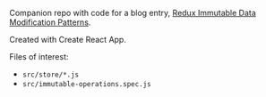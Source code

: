 Companion repo with code for a blog entry, [Redux Immutable Data Modification Patterns](https://medium.com/@lingonberry/redux-immutable-data-modification-patterns-614ff394da7f).

Created with Create React App.

Files of interest:

- `src/store/*.js`
- `src/immutable-operations.spec.js`
